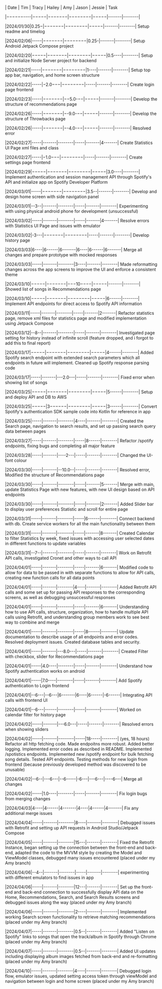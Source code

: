 | Date     | Tim | Tracy | Hailey | Amy | Jason | Jessie | Task

|−−−−−−----|−−−−−|−−−−−−−|−−−−−−−−|−−−−−|-------|--------|

|2024/01/30|0.25−|−−−−−−−|−−−−−−−−|−−−−−|-------|--------| Setup readme and timelog

|2024/02/06|-----|−−−−−−−|−−−−−−−−|0.25-|-------|--------| Setup Android Jetpack Compose project

|2024/02/20|−−−−−|−−−−−−−|−−−−−−−−|−−−−−|0.5----|--------| Setup and initialize Node Server project for backend

|2024/02/21|-----|−−−−−−−|−−−−−−−−|1----|-------|--------| Setup top app bar, navigation, and home screen structure

|2024/02/22|-----|−2.0−−−|−−−−−−−−|-----|-------|--------| Create login page frontend

|2024/02/23|-----|−−−−−−−|−−5.0-−−|−−−−−|-------|--------| Develop the structure of recommendations page

|2024/02/26|-----|−−−−−−−|−-9.0-−−|−−−−−|-------|--------| Develop the structure of Throwbacks page

|2024/02/26|-----|−−−−−−−|−-4.0-−−|−−−−−|-------|--------| Resolved error

|2024/02/27|-----|-------|--------|-----|-------|4-------| Create Statistics UI Page xml files and class

|2024/02/27|-----|−1.0−−−|−−−−−−−−|-----|-------|--------| Create settings page frontend

|2024/02/29|−−−−−|−−−−−−−|−−−−−−−−|−−−−−|3.0----|--------| Implement authentication and session management API through Spotify's API and initialize app on Spotify Developer Platform

|2024/03/01|-----|−−−−−−−|−−−−−−−−|3.5--|-------|--------| Develop and design home screen with side navigation panel

|2024/03/01|--3--|-------|--------|-----|-------|--------| Experimenting with using physical android phone for development (unsuccessful)

|2024/03/02|-----|-------|--------|-----|-------|4-------| Resolve errors with Statistics UI Page and issues with emulator 

|2024/03/02|-3---|−−−−−−−|−−−−−−−−|-----|-------|--------| Develop history page

|2024/03/03|6----|6------|6-------|6----|6------|6-------| Merge all changes and prepare prototype with mocked responses

|2024/03/03|-----|-------|--------|3----|-------|--------| Made reformatting changes across the app screens to improve the UI and enforce a consistent theme

|2024/03/10|−−−−−|−−−−−−−|−−−10−−−−|−−−−−|-------|--------| Showed list of songs in Recommendations page

|2024/03/10|−−−−−|−−−−−−−|−−−−−−−−|−−−−−|6------|--------| Implement API endpoints for direct access to Spotify API information

|2024/03/11|-----|-------|--------|-----|-------|2-------| Refactor statistics page, remove xml files for statistics page and modified implementation using Jetpack Compose

|2024/03/12|--8--|-------|--------|-----|-------|--------| Investigated page setting for history instead of infinite scroll (feature dropped, and i forgot to add this to final report)

|2024/03/17|−−−−−|−−−−−−−|−−−−−−−−|−−−−−|4------|--------| Added Spotify search endpoint with extended search parameters which all endpoints in future will implement. Cleaned up Spotify response parsing code

|2024/03/17|-----|-------|---2.0---|-----|-------|--------| Fixed error when showing list of songs 

|2024/03/25|−−−−−|−−−−−−−|−−−−−−−−|−−−−−|5------|--------| Setup and deploy API and DB to AWS

|2024/03/25|−−−−−|3−−−−−−|−−−−−−−−|−−−−−|3------|--------| Convert Spotify's authentication SDK sample code into Kotlin for reference in app

|2024/03/25|-----|-------|--------|4----|-------|--------| Created the Search page, navigation to search results, and set up passing search query data between pages

|2024/03/27|-----|-------|--------|-----|8------|--------| Refactor /spotify endpoints, fixing bugs and completing all major feature

|2024/03/28|-----|-------|----2---|-----|-------|--------| Changed the UI-font colour

|2024/03/30|-----|-------|--10.0--|-----|-------|--------| Resolved error, Modified the structure of Recommendations page

|2024/03/30|-----|-------|--------|-----|-------|5-------| Merge with main, update Statistics Page with new features, with new UI design based on API endpoints

|2024/03/30|-----|-------|--------|-----|-------|2-------| Added Slider bar to display user preferences Statistic and scroll for entire page

|2024/03/31|-----|-------|--------|-----|6------|--------| Connect backend with db. Create service workers for all the main functionality between them

|2024/03/31|-----|-------|--------|-----|-------|8-------| Created Calendar to filter Statistics by week, fixed issues with accessing user selected dates in different functions to update variables

|2024/03/31|--7--|-------|--------|-----|-------|--------| Work on Retrofit API calls, investigated Cronet and other ways to call API

|2024/04/01|-----|-------|--------|-----|-------|6-------| Modified code to allow for data to be passed in with separate functions to allow for API calls, creating new function calls for all data points

|2024/04/01|-----|-------|--------|4----|-------|--------| Added Retrofit API calls and some set up for passing API responses to the corresponding screens, as well as debugging unsuccessful responses

|2024/04/01|-----|-------|--------|-----|-------|6-------| Understanding how to use API calls, structure, organization, how to handle multiple API calls using Retrofit, and understanding group members work to see best way to combine and merge

|2024/04/01|-----|-------|--------|-----|8------|--------| Update documentation to describe usage of all endpoints and error codes. Resolved deployment issues. Created database tables and security.

|2024/04/01|-----|-------|---8.0---|-----|-------|--------| Created Filter with checkbox, slider for Recommendations page

|2024/04/01|-----|4.0----|--------|-----|-------|--------| Understand how Spotify authentication works on android

|2024/04/01|-----|7.0----|--------|-----|-------|--------| Add Spotify authentication to Login frontend

|2024/04/01|--6---|--6---|6-------|6----|6------|-6------| Integrating API calls with frontend UI

|2024/04/01|--6---|------|--------|-----|-------|--------| Worked on calendar filter for history page

|2024/04/02|-----|-------|---6.0---|-----|-------|--------| Resolved errors when showing sliders 

|2024/04/02|-----|-------|--------|-----|18-----|--------| (yes, 18 hours) Refactor all http fetching code. Made endpoitns more robust. Added better logging. Implemented error codes as described in README. Implemented /spotistics endpoints. Implemented new /spotify endpoint for bulk fetching song details. Tested API endpoints. Testing methods for new login from frontend (because previously developed method was discovered to be unusable)

|2024/04/02|--6--|---6---|--6-----|-6---|---6---|----6---| Merge all changes

|2024/04/02|-----|1.0----|--------|-----|-------|--------| Fix login bugs from merging changes

|2024/04/03|4----|4------|4-------|4----|4------|4-------| Fix any additional merge issues

|2024/04/04|-----|-------|--------|8----|-------|--------| Debugged issues with Retrofit and setting up API requests in Android Studio/Jetpack Compose

|2024/04/05|-----|-------|--------|15---|-------|--------| Fixed the Retrofit Instance, began setting up the connection between the front-end and back-end, adapted the code to the MVVM style by creating the Model and ViewModel classes, debugged many issues encountered (placed under my Amy branch)

|2024/04/06|--4--|-------|--------|-----|-------|--------| experimenting with different emulators to find issues in app

|2024/04/06|-----|-------|--------|12---|-------|--------| Set up the front-end and back-end connection to successfully display API data on the Home, Recommendations, Search, and Search Results screens and debugged issues along the way (placed under my Amy branch)

|2024/04/06|-----|-------|--------|2----|-------|--------| Implemented working Search screen functionality to retrieve matching recommendations (placed under my Amy branch)

|2024/04/07|-----|-------|--------|0.5--|-------|--------| Added "Listen on Spotify" links to songs that open the track/album in Spotify through Chrome (placed under my Amy branch)

|2024/04/07|-----|-------|--------|0.5--|-------|--------| Added UI updates including displaying album images fetched from back-end and re-formatting (placed under my Amy branch)

|2024/04/10|-----|-------|--------|4----|-------|--------| Debugged login flow, emulator issues, updated setting access token through viewModel and navigation between login and home screen (placed under my Amy branch)

